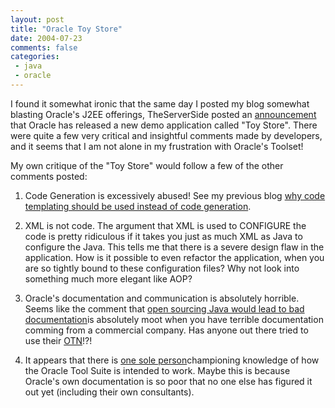 ```yaml
---
layout: post
title: "Oracle Toy Store"
date: 2004-07-23
comments: false
categories:
 - java
 - oracle
---
```


I found it somewhat ironic that the same day I posted my blog somewhat blasting Oracle's J2EE offerings, TheServerSide posted an [announcement](http://theserverside.com/news/thread.tss?thread_id=27179) that Oracle has released a new demo application called "Toy Store". There were quite a few very critical and insightful comments made by developers, and it seems that I am not alone in my frustration with Oracle's Toolset!

   
   
My own critique of the "Toy Store" would follow a few of the other comments posted:
   
   
  1. Code Generation is excessively abused! See my previous blog [why code templating should be used instead of code generation](http://jroller.com/page/wireframe/20040105#code_templates_vs_code_generation).

   
  2. XML is not code. The argument that XML is used to CONFIGURE the code is pretty ridiculous if it takes you just as much XML as Java to configure the Java. This tells me that there is a severe design flaw in the application. How is it possible to even refactor the application, when you are so tightly bound to these configuration files? Why not look into something much more elegant like AOP?

   
  3. Oracle's documentation and communication is absolutely horrible. Seems like the comment that [open sourcing Java would lead to bad documentation](http://weblogs.java.net/pub/wlg/1647)is absolutely moot when you have terrible documentation comming from a commercial company. Has anyone out there tried to use their [OTN](http://otn.oracle.com)!?!

   
  4. It appears that there is [one sole person](http://radio.weblogs.com/0118231/)championing knowledge of how the Oracle Tool Suite is intended to work. Maybe this is because Oracle's own documentation is so poor that no one else has figured it out yet (including their own consultants).

   

   
   
